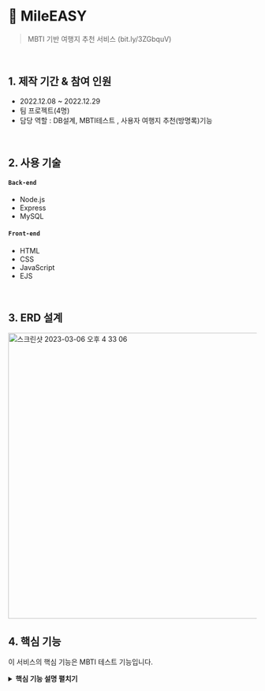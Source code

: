 # :pushpin: MileEASY
>MBTI 기반 여행지 추천 서비스 
>(bit.ly/3ZGbquV)

</br>

## 1. 제작 기간 & 참여 인원
- 2022.12.08 ~ 2022.12.29
- 팀 프로젝트(4명)
- 담당 역할 : DB설계, MBTI테스트 , 사용자 여행지 추천(방명록)기능

</br>

## 2. 사용 기술
#### `Back-end`
  - Node.js
  - Express
  - MySQL
#### `Front-end`
  - HTML
  - CSS
  - JavaScript
  - EJS

</br>

## 3. ERD 설계
<img width="579" alt="스크린샷 2023-03-06 오후 4 33 06" src="https://user-images.githubusercontent.com/116782318/223166576-140975a2-c39d-45c1-a546-78131da0900e.png">


## 4. 핵심 기능
이 서비스의 핵심 기능은 MBTI 테스트 기능입니다. 

<details>
<summary><b>핵심 기능 설명 펼치기</b></summary>
<div markdown="1">

### 4.1. MBTI 테스트
![](https://zuminternet.github.io/images/portal/post/2019-04-22-ZUM-Pilot-integer/flow1.png)

### 4.1.1 사용자 요청 

- **질문&답변 체크** :pushpin: [코드 확인](https://github.com/nyondoo/mileeasy/blob/2961f19f5153e97090b62d15a886ee0ad1d3bbfc/views/mbtitest.ejs#L33)
  - EJS 화면단에서, 사용자가 답변을 클릭하면 다음 질문으로 넘어갑니다.
  - 마지막 질문의 답변까지 사용자의 답변 유형을 배열에 저장합니다.

- **Axios 비동기 요청** :pushpin: [코드 확인](https://github.com/nyondoo/mileeasy/blob/2961f19f5153e97090b62d15a886ee0ad1d3bbfc/views/mbtitest.ejs#L40)
  - 사용자가 마지막 질문의 답변을 클릭할 경우, 답변 유형 배열을 담은 POST요청을 비동기로 날립니다.

### 4.1.2 Controller

- **요청 처리** :pushpin: [코드 확인](https://github.com/nyondoo/mileeasy/blob/2961f19f5153e97090b62d15a886ee0ad1d3bbfc/controller/Cmbti_test.js#L24)
  - Controller에서는 화면단에서 넘어온 요청을 받고, MBTI 유형 도출 로직을 처리합니다.
  - 요청으로 넘어온 배열에서 8가지 유형별 수를 구하고, 항목별로 비교해 4자리의 MBTI유형을 도출합니다.
  - DB의 유저 정보에 도출한 MBTI유형을 저장합니다.

- **결과 응답** :pushpin: [코드 확인](https://github.com/nyondoo/mileeasy/blob/2961f19f5153e97090b62d15a886ee0ad1d3bbfc/controller/Cmbti_test.js#L81)
  - 결과 페이지만도 보여줄 수 있도록 DB에서 유저의 MBTI유형을 검색합니다.
  - 해당 유형의 여행지 정보를 DB에서 불러와 화면단에 응답해줍니다.

### 4.2. 방명록 (유저간 여행지 추천)

![](https://zuminternet.github.io/images/portal/post/2019-04-22-ZUM-Pilot-integer/flow_service1.png)

- **방명록 CRUD**
  - **사용자 요청** :pushpin: [코드 확인](https://github.com/nyondoo/mileeasy/blob/5469b15926259eceb3bb6d11e383527dbf45e1ce/views/guesthome.ejs#L131)
  - **결과 응답** :pushpin: [코드 확인](https://github.com/nyondoo/mileeasy/blob/2961f19f5153e97090b62d15a886ee0ad1d3bbfc/controller/Crecommend.js#L15)
  - 사용자 방명록 페이지와 관련된 기능입니다.
  - '나의 방명록 보기' 기능으로 자신이 작성한 방명록을 볼 수 있게 하였고, 여기서 게시글 삭제가 가능합니다.

</div>
</details>

</br>
